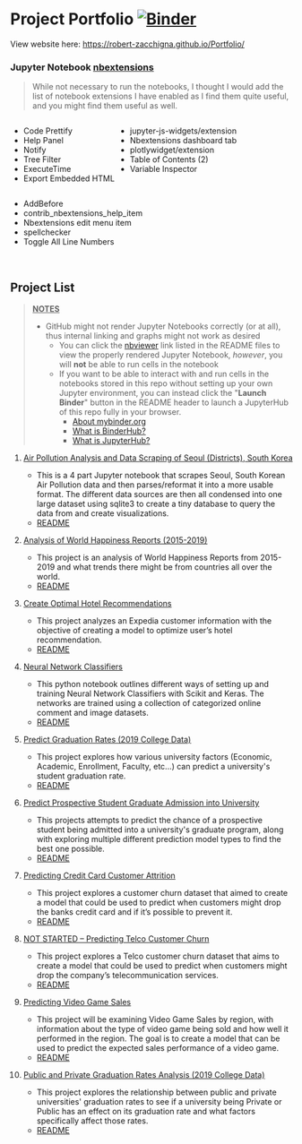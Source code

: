 # Project Portfolio [![Binder](https://mybinder.org/badge_logo.svg)](https://mybinder.org/v2/gh/Robert-Zacchigna/Portfolio/main "Launch Binder of GitHub Repo") 

View website here: https://robert-zacchigna.github.io/Portfolio/


### Jupyter Notebook [nbextensions](https://jupyter-contrib-nbextensions.readthedocs.io/en/latest/index.html)

> While not necessary to run the notebooks, I thought I would add the list of notebook extensions I have enabled 
> as I find them quite useful, and you might find them useful as well.

<div>
   <ul style="display: inline-block;">
      <li>Code Prettify</li>
      <li>Help Panel</li>
      <li>Notify</li>
      <li>Tree Filter</li>
      <li>ExecuteTime</li>
      <li>Export Embedded HTML</li>
   </ul>
   <ul style="display: inline-block;">
      <li>jupyter-js-widgets/extension</li>
      <li>Nbextensions dashboard tab</li>
      <li>plotlywidget/extension</li>
      <li>Table of Contents (2)</li>
      <li>Variable Inspector</li>
      <li style="list-style-type: none;">​</li>
   </ul>
   <ul style="display: inline-block;">
      <li>AddBefore</li>
      <li>contrib_nbextensions_help_item</li>
      <li>Nbextensions edit menu item</li>
      <li>spellchecker</li>
      <li>Toggle All Line Numbers</li>
      <li style="list-style-type: none;">​</li>
   </ul>
</div>


## Project List

> <ins>**NOTES**</ins>
> * GitHub might not render Jupyter Notebooks correctly (or at all), thus internal linking and graphs might not work as desired
>   * You can click the [nbviewer](https://nbviewer.jupyter.org/faq#what-is-nbviewer) link listed in the README files to 
> view the properly rendered Jupyter Notebook, *however*, you will **not** be able to run cells in the notebook
>   * If you want to be able to interact with and run cells in the notebooks stored in this repo without setting up your 
> own Jupyter environment, you can instead click the "**Launch Binder**" button in the README header to launch a JupyterHub of this repo fully in your browser.
>     * [About mybinder.org](https://mybinder.readthedocs.io/en/latest/about/about.html)
>     * [What is BinderHub?](https://github.com/jupyterhub/binderhub#binderhub)
>     * [What is JupyterHub?](https://jupyter.org/hub)


1. [<ins>Air Pollution Analysis and Data Scraping of Seoul (Districts), South Korea</ins>](https://github.com/Robert-Zacchigna/Portfolio/tree/main/Air%20Pollution%20Analysis%20and%20Data%20Scraping%20of%20Seoul%20(Districts)%2C%20South%20Korea)
   * This is a 4 part Jupyter notebook that scrapes Seoul, South Korean Air Pollution data and then parses/reformat it 
   into a more usable format. The different data sources are then all condensed into one large dataset using sqlite3 to 
   create a tiny database to query the data from and create visualizations.
   * [README](https://github.com/Robert-Zacchigna/Portfolio/blob/main/Air%20Pollution%20Analysis%20and%20Data%20Scraping%20of%20Seoul%20(Districts)%2C%20South%20Korea/README.md)
   

2. [<ins>Analysis of World Happiness Reports (2015-2019)</ins>](https://github.com/Robert-Zacchigna/Portfolio/tree/main/Analysis%20of%20World%20Happiness%20Reports%20(2015-2019))
   * This project is an analysis of World Happiness Reports from 2015-2019 and what trends there might be from countries all over the world.
   * [README](https://github.com/Robert-Zacchigna/Portfolio/blob/main/Analysis%20of%20World%20Happiness%20Reports%20(2015-2019)/README.md)
   

3. [<ins>Create Optimal Hotel Recommendations</ins>](https://github.com/Robert-Zacchigna/Portfolio/tree/main/Create%20Optimal%20Hotel%20Recommendations)
   * This project analyzes an Expedia customer information with the objective of creating a model to optimize user’s hotel recommendation.
   * [README](https://github.com/Robert-Zacchigna/Portfolio/blob/main/Create%20Optimal%20Hotel%20Recommendations/README.md)
   

4. [<ins>Neural Network Classifiers</ins>](https://github.com/Robert-Zacchigna/Portfolio/tree/main/Neural%20Network%20Classifiers%20(Scikit%20and%20Keras))
   * This python notebook outlines different ways of setting up and training Neural Network Classifiers with Scikit and Keras. 
   The networks are trained using a collection of categorized online comment and image datasets.
   * [README](https://github.com/Robert-Zacchigna/Portfolio/blob/main/Neural%20Network%20Classifiers%20(Scikit%20and%20Keras)/README.md)
   

5. [<ins>Predict Graduation Rates (2019 College Data)</ins>](https://github.com/Robert-Zacchigna/Portfolio/tree/main/Predict%20Graduation%20Rates%20(2019%20College%20Data))
   * This project explores how various university factors (Economic, Academic, Enrollment, Faculty, etc...) can predict a university's student graduation rate.
   * [README](https://github.com/Robert-Zacchigna/Portfolio/blob/main/Predict%20Graduation%20Rates%20(2019%20College%20Data)/README.md)
   

6. [<ins>Predict Prospective Student Graduate Admission into University</ins>](https://github.com/Robert-Zacchigna/Portfolio/tree/main/Predict%20Prospective%20Student%20Graduate%20Admission%20into%20University)
   * This projects attempts to predict the chance of a prospective student being admitted into a university's graduate 
   program, along with exploring multiple different prediction model types to find the best one possible.
   * [README](https://github.com/Robert-Zacchigna/Portfolio/blob/main/Predict%20Prospective%20Student%20Graduate%20Admission%20into%20University/README.md)
   

7. [<ins>Predicting Credit Card Customer Attrition</ins>](https://github.com/Robert-Zacchigna/Portfolio/tree/main/Predicting%20Credit%20Card%20Customer%20Attrition%20(Churn))
   * This project explores a customer churn dataset that aimed to create a model that could be used to predict when 
   customers might drop the banks credit card and if it’s possible to prevent it.
   * [README](https://github.com/Robert-Zacchigna/Portfolio/blob/main/Predicting%20Credit%20Card%20Customer%20Attrition%20(Churn)/README.md)
   

8. [<ins>NOT STARTED – Predicting Telco Customer Churn</ins>](https://github.com/Robert-Zacchigna/Portfolio/tree/main/Predicting%20Telco%20Customer%20Churn)
   * This project explores a Telco customer churn dataset that aims to create a model that could be used to predict when 
   customers might drop the company’s telecommunication services.
   * [README](https://github.com/Robert-Zacchigna/Portfolio/blob/main/Predicting%20Telco%20Customer%20Churn/README.md)
   

9. [<ins>Predicting Video Game Sales</ins>](https://github.com/Robert-Zacchigna/Portfolio/tree/main/Predicting%20Video%20Game%20Sales)
   * This project will be examining Video Game Sales by region, with information about the type of video game being sold 
   and how well it performed in the region. The goal is to create a model that can be used to predict the expected sales performance of a video game.
   * [README](https://github.com/Robert-Zacchigna/Portfolio/blob/main/Predicting%20Video%20Game%20Sales/README.md)
   

10. [<ins>Public and Private Graduation Rates Analysis (2019 College Data)</ins>](https://github.com/Robert-Zacchigna/Portfolio/tree/main/Public%20and%20Private%20Graduation%20Rates%20Analysis%20(2019%20College%20Data))
    * This project explores the relationship between public and private universities' graduation rates to see if a 
    university being Private or Public has an effect on its graduation rate and what factors specifically affect those rates.
    * [README](https://github.com/Robert-Zacchigna/Portfolio/blob/main/Public%20and%20Private%20Graduation%20Rates%20Analysis%20(2019%20College%20Data)/README.md)
